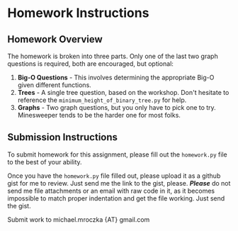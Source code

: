 # Homework Instructions
## Homework Overview
The homework is broken into three parts. Only one of the last two graph questions is required, both are encouraged, but optional:
1) **Big-O Questions** - This involves determining the appropriate Big-O given different functions.
2) **Trees** - A single tree question, based on the workshop. Don't hesitate to reference the `minimum_height_of_binary_tree.py` for help.
3) **Graphs** - Two graph questions, but you only have to pick one to try. Minesweeper tends to be the harder one for most folks.

## Submission Instructions
To submit homework for this assignment, please fill out the `homework.py` file to the best of your ability.

Once you have the `homework.py` file filled out, please upload it as a github gist for me to review. Just send me the link to the gist, please.
_**Please**_ do not send me file attachments or an email with raw code in it, as it becomes impossible to match proper indentation and get the file working. Just send the gist.

Submit work to michael.mroczka {AT} gmail.com
